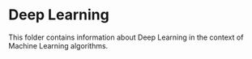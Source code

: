 # Deep Learning

This folder contains information about Deep Learning in the context of Machine Learning algorithms.